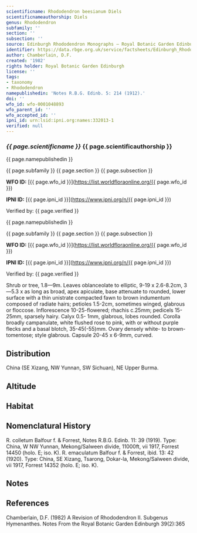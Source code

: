 ```yaml
---
scientificname: Rhododendron beesianum Diels
scientificnameauthorship: Diels
genus: Rhododendron
subfamily: ''
section: ''
subsection: ''
source: Edinburgh Rhododendron Monographs – Royal Botanic Garden Edinburgh
identifier: https://data.rbge.org.uk/service/factsheets/Edinburgh_Rhododendron_Monographs.xhtml
author: Chamberlain, D.F.
created: '1982'
rights holder: Royal Botanic Garden Edinburgh
license: ''
tags:
- taxonomy
- Rhododendron
namepublishedin: 'Notes R.B.G. Edinb. 5: 214 (1912).'
doi: ''
wfo_id: wfo-0001048893
wfo_parent_id: ''
wfo_accepted_id: ''
ipni_id: urn:lsid:ipni.org:names:332013-1
verified: null
---
```

### _{{ page.scientificname }}_ {{ page.scientificauthorship }}
 {{ page.namepublishedin }}

{{ page.subfamily }} {{ page.section }} {{ page.subsection }}

**WFO ID:** [{{ page.wfo_id }}](https://list.worldfloraonline.org/{{ page.wfo_id }})

**IPNI ID:** [{{ page.ipni_id }}](https://www.ipni.org/n/{{ page.ipni_id }})

Verified by: {{ page.verified }}

 {{ page.namepublishedin }}

{{ page.subfamily }} {{ page.section }} {{ page.subsection }}

**WFO ID:** [{{ page.wfo_id }}](https://list.worldfloraonline.org/{{ page.wfo_id }})

**IPNI ID:** [{{ page.ipni_id }}](https://www.ipni.org/n/{{ page.ipni_id }})

Verified by: {{ page.verified }}



Shrub or tree, 1.8—9m. Leaves oblanceolate to elliptic, 9-19 x 2.6-8.2cm, 3—5.3 x as long as broad, apex apicuiate, base attenuate to rounded, lower surface with a thin unistrate compacted fawn to brown indumentum composed of radiate hairs; petioles 1.5-2cm, sometimes winged, glabrous or floccose. Inflorescence 10-25-flowered; rhachis c.25mm; pedicels 15-25mm, sparsely hairy. Calyx 0.5- 1mm, glabrous, lobes rounded. Corolla broadly campanulate, white flushed rose to pink, with or without purple flecks and a basal blotch, 35-45(-55)mm. Ovary densely white- to brown-tomentose; style glabrous. Capsule 20-45 x 6-9mm, curved.

## Distribution
China (SE Xizang, NW Yunnan, SW Sichuan), NE Upper Burma.

## Altitude


## Habitat


## Nomenclatural History
R. colletum Balfour f. & Forrest, Notes R.B.G. Edinb. 11: 39 (1919). Type: China, W NW Yunnan, Mekong/Salween divide, 11000ft, vii 1917, Forrest 14450 (holo. E; iso. K). R. emaculatum Balfour f. & Forrest, ibid. 13: 42 (1920). Type: China, SE Xizang, Tsarong, Dokar-la, Mekong/Salween divide, vii 1917, Forrest 14352 (holo. E; iso. K).
                       
## Notes


## References

Chamberlain, D.F. (1982) A Revision of Rhododendron II. Subgenus Hymenanthes. Notes From the Royal Botanic Garden Edinburgh 39(2):365
